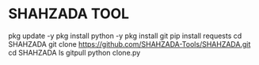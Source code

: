 # SHAHZADA TOOL
pkg update -y
pkg install python -y
pkg install git
pip install requests
cd SHAHZADA
git clone https://github.com/SHAHZADA-Tools/SHAHZADA.git
cd SHAHZADA
ls
gitpull
python clone.py
